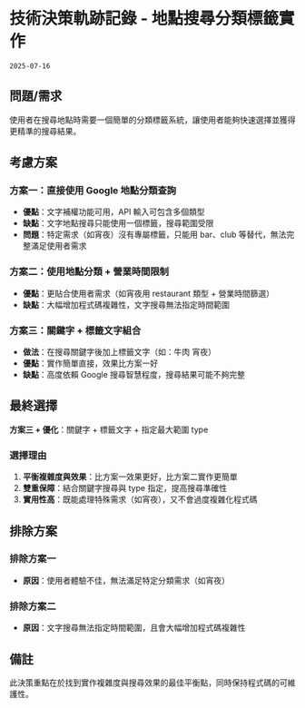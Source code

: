 # 技術決策軌跡記錄 - 地點搜尋分類標籤實作

`2025-07-16`

## 問題/需求

使用者在搜尋地點時需要一個簡單的分類標籤系統，讓使用者能夠快速選擇並獲得更精準的搜尋結果。

## 考慮方案

### 方案一：直接使用 Google 地點分類查詢

- **優點**：文字補權功能可用，API 輸入可包含多個類型
- **缺點**：文字地點搜尋只能使用一個標籤，搜尋範圍受限
- **問題**：特定需求（如宵夜）沒有專屬標籤，只能用 bar、club 等替代，無法完整滿足使用者需求

### 方案二：使用地點分類 + 營業時間限制

- **優點**：更貼合使用者需求（如宵夜用 restaurant 類型 + 營業時間篩選）
- **缺點**：大幅增加程式碼複雜性，文字搜尋無法指定時間範圍

### 方案三：關鍵字 + 標籤文字組合

- **做法**：在搜尋關鍵字後加上標籤文字（如：牛肉 宵夜）
- **優點**：實作簡單直接，效果比方案一好
- **缺點**：高度依賴 Google 搜尋智慧程度，搜尋結果可能不夠完整

## 最終選擇

**方案三 + 優化**：關鍵字 + 標籤文字 + 指定最大範圍 type

### 選擇理由

1. **平衡複雜度與效果**：比方案一效果更好，比方案二實作更簡單
2. **雙重保障**：結合關鍵字搜尋與 type 指定，提高搜尋準確性
3. **實用性高**：既能處理特殊需求（如宵夜），又不會過度複雜化程式碼

## 排除方案

### 排除方案一

- **原因**：使用者體驗不佳，無法滿足特定分類需求（如宵夜）

### 排除方案二  

- **原因**：文字搜尋無法指定時間範圍，且會大幅增加程式碼複雜性

## 備註

此決策重點在於找到實作複雜度與搜尋效果的最佳平衡點，同時保持程式碼的可維護性。
